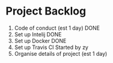 # Project Backlog

1. Code of conduct (est 1 day) DONE
2. Set up Intelij DONE
3. Set up Docker DONE
4. Set up Travis CI Started by zy
5. Organise details of project (est 1 day)

